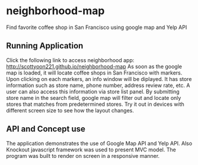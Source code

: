 # neighborhood-map
Find favorite coffee shop in San Francisco using google map and Yelp API

## Running Application
Click the following link to access neighborhood app: http://scottyoon221.github.io/neighborhood-map
As soon as the google map is loaded, it will locate coffee shops in San Francisco with markers. Upon clicking on each markers, an info 
window will be diplayed. It has store information such as store name, phone number, address review rate, etc. A user can also
access this information via store list panel. By submitting store name in the search field, google map will filter out and locate only stores
that matches from predetermined stores. Try it out in devices with different screen size to see how the layout changes.


## API and Concept use
The application demonstrates the use of Google Map API and Yelp API. Also Knockout javascript framework was used to present MVC model.
The program was built to render on screen in a responsive manner.



